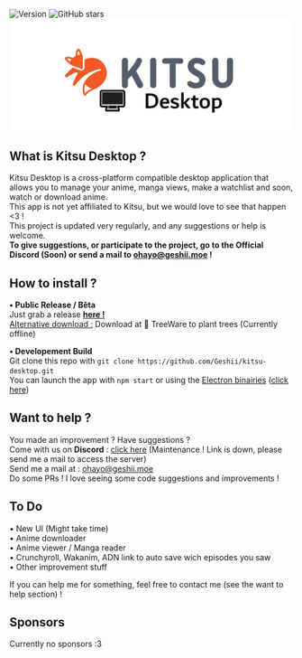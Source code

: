 ![Version](https://img.shields.io/badge/Version-V1.0-orange)
![GitHub stars](https://img.shields.io/github/stars/Geshii/kitsu-desktop?color=blueviolet&label=Star%20me%20%3F)   
![Kitsu Desktop](images/kitsudesktop.png)
  
## What is Kitsu Desktop ?
Kitsu Desktop is a cross-platform compatible desktop application that allows you to manage your anime, manga views, make a watchlist and soon, watch or download anime.   
This app is not yet affiliated to Kitsu, but we would love to see that happen <3 !    
This project is updated very regularly, and any suggestions or help is welcome.      
**To give suggestions, or participate to the project, go to the Official Discord (Soon) or send a mail to ohayo@geshii.moe !**    
        
## How to install ?
**• Public Release / Bêta**                               
Just grab a release **[here !](https://github.com/geshii/kitsu-desktop/releases)**       
<ins>Alternative download :</ins> Download at 🌲 TreeWare to plant trees (Currently offline)     
          
**• Developement Build**         
Git clone this repo with `git clone https://github.com/Geshii/kitsu-desktop.git`      
You can launch the app with `npm start` or using the <ins>Electron binairies</ins> ([click here](https://github.com/electron/electron/releases))
                          
## Want to help ?                   
You made an improvement ? Have suggestions ?         
Come with us on __Discord__ : [click here](https://chat.geshii.moe) (Maintenance ! Link is down, please send me a mail to access the server)           
Send me a mail at : <ins>ohayo@geshii.moe</ins>              
Do some PRs ! I love seeing some code suggestions and improvements !      
                     
## To Do             
• New UI (Might take time)                
• Anime downloader               
• Anime viewer / Manga reader              
• Crunchyroll, Wakanim, ADN link to auto save wich episodes you saw               
• Other improvement stuff                 
            
If you can help me for something, feel free to contact me (see the want to help section) !          
       
## Sponsors      
Currently no sponsors :3             
